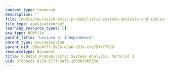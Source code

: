 ```yaml
---
content_type: resource
description: ''
file: /media/courses/6-041sc-probabilistic-systems-analysis-and-applied-probability-fall-2013/3f8bbcd1d229617f3af116d3bfd6035e_MIT6_041SCF13_tut01.pdf
file_type: application/pdf
learning_resource_types: []
ocw_type: OCWFile
parent_title: 'Lecture 3: Independence'
parent_type: CourseSection
parent_uid: 88ec4f7f-5a26-d2a6-d53a-cbe75f7f7929
resourcetype: Document
title: 6.041SC Probabilistic Systems Analysis, Tutorial 1
uid: 3f8bbcd1-d229-617f-3af1-16d3bfd6035e
---
```

